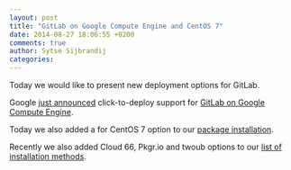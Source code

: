```yaml
---
layout: post
title: "GitLab on Google Compute Engine and CentOS 7"
date: 2014-08-27 18:06:55 +0200
comments: true
author: Sytse Sijbrandij
categories: 
---
```


Today we would like to present new deployment options for GitLab.

Google [just announced](http://googlecloudplatform.blogspot.nl/2014/08/click-to-deploy-gitlab-community-server-on-google-compute-engine.html) click-to-deploy support for [GitLab on Google Compute Engine](https://developers.google.com/cloud/gitlab/).

Today we also added a for CentOS 7 option to our [package installation](/downloads/).

Recently we also added Cloud 66, Pkgr.io and twoub options to our [list of installation methods](/installation/).
